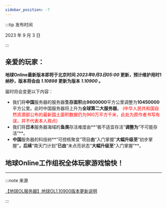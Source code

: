 ```yaml
---
sidebar_position: -7
---
```


:::tip 发布时间

2023 年 9 月 3 日

:::

## 亲爱的玩家：

**地球Online最新版本即将于北京时间 *2023年9月3日05:00* 更新，预计维护用时1纳秒，版本将会由 *1.10898* 更新为版本 *1.10900* 。**

届时将会变更以下内容：

* 我们将**中国**服务器的服务器**生存面积**由**9600000**平方公里调整为**10450000**平方公里。此时中国服务器将上升为**全球第二大服务器**。
<font color="red">(中华人民共和国自然资源部公布的最新国土面积数据仍为960万平方千米，此处为原作者书写有误，并不代表本人观点)</font>
* 我们将**日本**服务器海域的**鱼类**存活难度由**“极不适宜存活”**调整为**“不可能存活”**。
* **中国**服务器的科技树**“可控核聚变”项目**由**“入门掌握”**大幅升级至**“初步掌握”**，后续**“南天门计划”**已由**“未点亮状态”**大幅升级至**“入门掌握”**。

## 地球Online工作组祝全体玩家游戏愉快！

---

:::note 来源

[【地球OL服务器】地球OL1.10900版本更新说明](https://www.bilibili.com/video/BV1Bu4y1e7vh)

:::